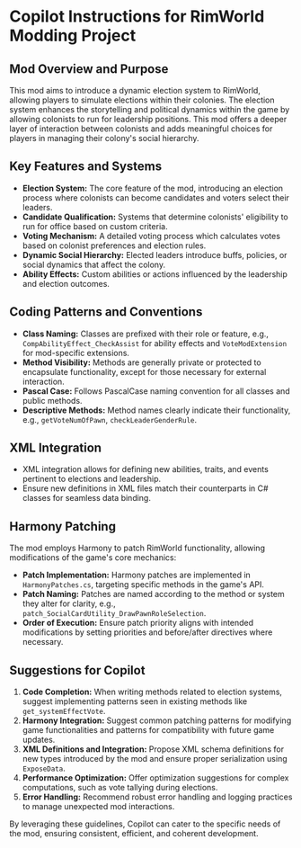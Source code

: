 # Copilot Instructions for RimWorld Modding Project

## Mod Overview and Purpose

This mod aims to introduce a dynamic election system to RimWorld, allowing players to simulate elections within their colonies. The election system enhances the storytelling and political dynamics within the game by allowing colonists to run for leadership positions. This mod offers a deeper layer of interaction between colonists and adds meaningful choices for players in managing their colony's social hierarchy.

## Key Features and Systems

- **Election System:** The core feature of the mod, introducing an election process where colonists can become candidates and voters select their leaders.
- **Candidate Qualification:** Systems that determine colonists' eligibility to run for office based on custom criteria.
- **Voting Mechanism:** A detailed voting process which calculates votes based on colonist preferences and election rules.
- **Dynamic Social Hierarchy:** Elected leaders introduce buffs, policies, or social dynamics that affect the colony.
- **Ability Effects:** Custom abilities or actions influenced by the leadership and election outcomes.

## Coding Patterns and Conventions

- **Class Naming:** Classes are prefixed with their role or feature, e.g., `CompAbilityEffect_CheckAssist` for ability effects and `VoteModExtension` for mod-specific extensions.
- **Method Visibility:** Methods are generally private or protected to encapsulate functionality, except for those necessary for external interaction.
- **Pascal Case:** Follows PascalCase naming convention for all classes and public methods.
- **Descriptive Methods:** Method names clearly indicate their functionality, e.g., `getVoteNumOfPawn`, `checkLeaderGenderRule`.

## XML Integration

- XML integration allows for defining new abilities, traits, and events pertinent to elections and leadership.
- Ensure new definitions in XML files match their counterparts in C# classes for seamless data binding.

## Harmony Patching

The mod employs Harmony to patch RimWorld functionality, allowing modifications of the game's core mechanics:

- **Patch Implementation:** Harmony patches are implemented in `HarmonyPatches.cs`, targeting specific methods in the game's API.
- **Patch Naming:** Patches are named according to the method or system they alter for clarity, e.g., `patch_SocialCardUtility_DrawPawnRoleSelection`.
- **Order of Execution:** Ensure patch priority aligns with intended modifications by setting priorities and before/after directives where necessary.

## Suggestions for Copilot

1. **Code Completion:** When writing methods related to election systems, suggest implementing patterns seen in existing methods like `get_systemEffectVote`.
2. **Harmony Integration:** Suggest common patching patterns for modifying game functionalities and patterns for compatibility with future game updates.
3. **XML Definitions and Integration:** Propose XML schema definitions for new types introduced by the mod and ensure proper serialization using `ExposeData`.
4. **Performance Optimization:** Offer optimization suggestions for complex computations, such as vote tallying during elections.
5. **Error Handling:** Recommend robust error handling and logging practices to manage unexpected mod interactions.

By leveraging these guidelines, Copilot can cater to the specific needs of the mod, ensuring consistent, efficient, and coherent development.
